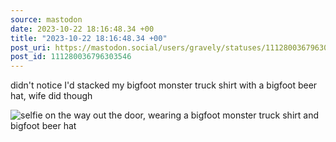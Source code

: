 ```yaml
---
source: mastodon
date: 2023-10-22 18:16:48.34 +00
title: "2023-10-22 18:16:48.34 +00"
post_uri: https://mastodon.social/users/gravely/statuses/111280036796303546
post_id: 111280036796303546
---
```

didn't notice I'd stacked my bigfoot monster truck shirt with a bigfoot beer hat, wife did though


![selfie on the way out the door, wearing a bigfoot monster truck shirt and bigfoot beer hat](/images/111280036499754585.jpeg)

